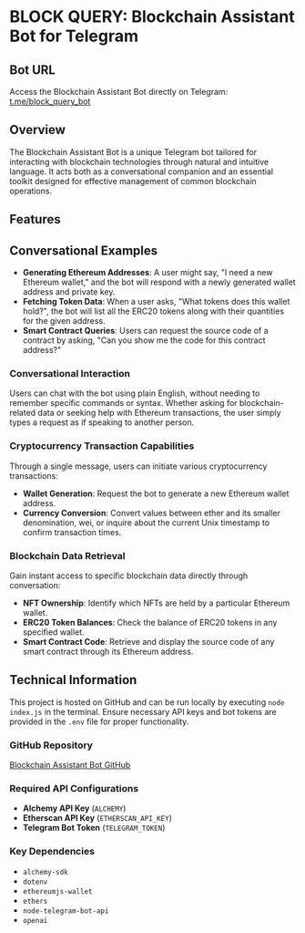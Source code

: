 # BLOCK QUERY: Blockchain Assistant Bot for Telegram

## Bot URL
Access the Blockchain Assistant Bot directly on Telegram: [t.me/block_query_bot](https://t.me/block_query_bot)

## Overview
The Blockchain Assistant Bot is a unique Telegram bot tailored for interacting with blockchain technologies through natural and intuitive language. It acts both as a conversational companion and an essential toolkit designed for effective management of common blockchain operations. 

## Features

## Conversational Examples
- **Generating Ethereum Addresses**: A user might say, "I need a new Ethereum wallet," and the bot will respond with a newly generated wallet address and private key.
- **Fetching Token Data**: When a user asks, "What tokens does this wallet hold?", the bot will list all the ERC20 tokens along with their quantities for the given address.
- **Smart Contract Queries**: Users can request the source code of a contract by asking, "Can you show me the code for this contract address?"

### Conversational Interaction
Users can chat with the bot using plain English, without needing to remember specific commands or syntax. Whether asking for blockchain-related data or seeking help with Ethereum transactions, the user simply types a request as if speaking to another person.

### Cryptocurrency Transaction Capabilities
Through a single message, users can initiate various cryptocurrency transactions:
- **Wallet Generation**: Request the bot to generate a new Ethereum wallet address.
- **Currency Conversion**: Convert values between ether and its smaller denomination, wei, or inquire about the current Unix timestamp to confirm transaction times.

### Blockchain Data Retrieval
Gain instant access to specific blockchain data directly through conversation:
- **NFT Ownership**: Identify which NFTs are held by a particular Ethereum wallet.
- **ERC20 Token Balances**: Check the balance of ERC20 tokens in any specified wallet.
- **Smart Contract Code**: Retrieve and display the source code of any smart contract through its Ethereum address.



## Technical Information
This project is hosted on GitHub and can be run locally by executing `node index.js` in the terminal. Ensure necessary API keys and bot tokens are provided in the `.env` file for proper functionality.

### GitHub Repository
[Blockchain Assistant Bot GitHub](https://github.com/srv-smn/MAHa-Mini-Hackathon-2024)

### Required API Configurations
- **Alchemy API Key** (`ALCHEMY`)
- **Etherscan API Key** (`ETHERSCAN_API_KEY`)
- **Telegram Bot Token** (`TELEGRAM_TOKEN`)

### Key Dependencies
- `alchemy-sdk`
- `dotenv`
- `ethereumjs-wallet`
- `ethers`
- `node-telegram-bot-api`
- `openai`

